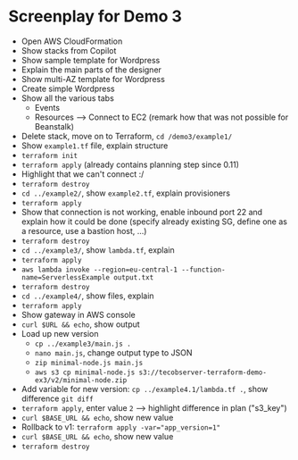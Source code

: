 # Screenplay for Demo 3

* Open AWS CloudFormation
* Show stacks from Copilot
* Show sample template for Wordpress
* Explain the main parts of the designer
* Show multi-AZ template for Wordpress
* Create simple Wordpress
* Show all the various tabs
  * Events
  * Resources --> Connect to EC2 (remark how that was not possible for Beanstalk)
* Delete stack, move on to Terraform, `cd /demo3/example1/`
* Show `example1.tf` file, explain structure
* `terraform init`
* `terraform apply` (already contains planning step since 0.11)
* Highlight that we can't connect :/
* `terraform destroy`
* `cd ../example2/`, show `example2.tf`, explain provisioners
* `terraform apply`
* Show that connection is not working, enable inbound port 22 and explain how it could be done (specify already existing SG, define one as a resource, use a bastion host, ...)
* `terraform destroy`
* `cd ../example3/`, show `lambda.tf`, explain
* `terraform apply`
* `aws lambda invoke --region=eu-central-1 --function-name=ServerlessExample output.txt`
* `terraform destroy`
* `cd ../example4/`, show files, explain
* `terraform apply`
* Show gateway in AWS console
* `curl $URL && echo`, show output
* Load up new version
  * `cp ../example3/main.js .`
  * `nano main.js`, change output type to JSON
  * `zip minimal-node.js main.js` 
  * `aws s3 cp minimal-node.js s3://tecobserver-terraform-demo-ex3/v2/minimal-node.zip`
* Add variable for new version: `cp ../example4.1/lambda.tf .`, show difference `git diff`
* `terraform apply`, enter value `2` --> highlight difference in plan ("s3_key")
* `curl $BASE_URL && echo`, show new value
* Rollback to v1: `terraform apply -var="app_version=1"`
* `curl $BASE_URL && echo`, show new value
* `terraform destroy`
